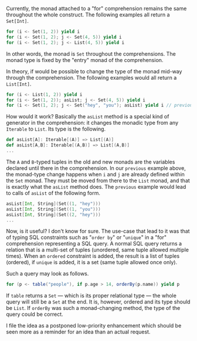 Currently, the monad attached to a "for" comprehension remains the same throughout the whole construct. The following examples all return a `Set[Int]`.

```scala
for (i <- Set(1, 2)) yield i
for (i <- Set(1, 2); j <- Set(4, 5)) yield i
for (i <- Set(1, 2); j <- List(4, 5)) yield i
```

In other words, the monad is `Set` throughout the comprehensions. The monad type is fixed by the "entry" monad of the comprehension.

In theory, if would be possible to change the type of the monad mid-way through the comprehension. The following examples would all return a `List[Int]`.

```scala
for (i <- List(1, 2)) yield i
for (i <- Set(1, 2)); asList; j <- Set(4, 5)) yield i
for (i <- Set(1, 2); j <- Set("hey", "you"); asList) yield i // previous
```

How would it work? Basically the `asList` method is a special kind of generator in the comprehension: it changes the monadic type from any `Iterable` to `List`. Its type is the following.

```scala
def asList[A]: Iterable[(A)] => List[(A)]
def asList[A,B]: Iterable[(A,B)] => List[(A,B)]
...
```

The `A` and `B`-typed tuples in the old and new monads are the variables declared until there in the comprehension. In our `previous` example above, the monad-type change happens when `i` and `j` are already defined within the `Set` monad. They must be moved from there to the `List` monad, and that is exactly what the `asList` method does. The `previous` example would lead to calls of `asList` of the following form.

```scala
asList[Int, String](Set((1, "hey")))
asList[Int, String](Set((1, "you")))
asList[Int, String](Set((2, "hey")))
...
```

Now, is it useful? I don't know for sure. The use-case that lead to it was that of typing SQL constraints such as "`order by`" or "`unique`" in a "for" comprehension representing a SQL query. A normal SQL query returns a relation that is a multi-set of tuples (unordered, same tuple allowed multiple times). When an `ordered` constraint is added, the result is a list of tuples (ordered), if `unique` is added, it is a set (same tuple allowed once only).

Such a query may look as follows.

```scala
for (p <- table("people"), if p.age > 14, orderBy(p.name)) yield p
```

If `table` returns a `Set` — which is its proper relational type — the whole query will still be a `Set` at the end. It is, however, ordered and its type should be `List`. If `orderBy` was such a monad-changing method, the type of the query could be correct.

I file the idea as a postponed low-priority enhancement which should be seen more as a reminder for an idea than an actual request.
